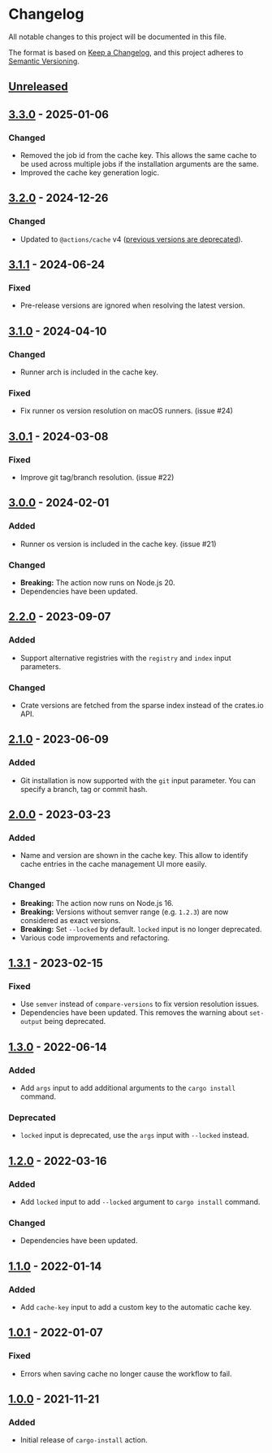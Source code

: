 # Changelog

All notable changes to this project will be documented in this file.

The format is based on [Keep a Changelog](https://keepachangelog.com/en/1.0.0/),
and this project adheres to [Semantic Versioning](https://semver.org/spec/v2.0.0.html).

## [Unreleased]

## [3.3.0] - 2025-01-06

### Changed

- Removed the job id from the cache key. This allows the same cache to be used
  across multiple jobs if the installation arguments are the same.
- Improved the cache key generation logic.

## [3.2.0] - 2024-12-26

### Changed

- Updated to `@actions/cache` v4 ([previous versions are
  deprecated](https://github.com/actions/toolkit/discussions/1890)).

## [3.1.1] - 2024-06-24

### Fixed

- Pre-release versions are ignored when resolving the latest version.

## [3.1.0] - 2024-04-10

### Changed

- Runner arch is included in the cache key.

### Fixed

- Fix runner os version resolution on macOS runners. (issue #24)

## [3.0.1] - 2024-03-08

### Fixed

- Improve git tag/branch resolution. (issue #22)

## [3.0.0] - 2024-02-01

### Added

- Runner os version is included in the cache key. (issue #21)

### Changed

- **Breaking:** The action now runs on Node.js 20.
- Dependencies have been updated.

## [2.2.0] - 2023-09-07

### Added

- Support alternative registries with the `registry` and `index` input
  parameters.

### Changed

- Crate versions are fetched from the sparse index instead of the crates.io
  API.

## [2.1.0] - 2023-06-09

### Added

- Git installation is now supported with the `git` input parameter. You can
  specify a branch, tag or commit hash.

## [2.0.0] - 2023-03-23

### Added

- Name and version are shown in the cache key. This allow to identify cache
  entries in the cache management UI more easily.

### Changed

- **Breaking:** The action now runs on Node.js 16.
- **Breaking:** Versions without semver range (e.g. `1.2.3`) are now considered
  as exact versions.
- **Breaking:** Set `--locked` by default. `locked` input is no longer
  deprecated.
- Various code improvements and refactoring.

## [1.3.1] - 2023-02-15

### Fixed

- Use `semver` instead of `compare-versions` to fix version resolution issues.
- Dependencies have been updated. This removes the warning about `set-output`
  being deprecated.

## [1.3.0] - 2022-06-14

### Added

- Add `args` input to add additional arguments to the `cargo install` command.

### Deprecated

- `locked` input is deprecated, use the `args` input with `--locked` instead.

## [1.2.0] - 2022-03-16

### Added

- Add `locked` input to add `--locked` argument to `cargo install` command.

### Changed

- Dependencies have been updated.

## [1.1.0] - 2022-01-14

### Added

- Add `cache-key` input to add a custom key to the automatic cache key.

## [1.0.1] - 2022-01-07

### Fixed

- Errors when saving cache no longer cause the workflow to fail.

## [1.0.0] - 2021-11-21

### Added

- Initial release of `cargo-install` action.

[Unreleased]: https://github.com/baptiste0928/cargo-install/compare/v3.3.0...HEAD
[3.3.0]: https://github.com/baptiste0928/cargo-install/compare/v3.2.0...v3.3.0
[3.2.0]: https://github.com/baptiste0928/cargo-install/compare/v3.1.1...v3.2.0
[3.1.1]: https://github.com/baptiste0928/cargo-install/compare/v3.1.0...v3.1.1
[3.1.0]: https://github.com/baptiste0928/cargo-install/compare/v3.0.1...v3.1.0
[3.0.1]: https://github.com/baptiste0928/cargo-install/compare/v3.0.0...v3.0.1
[3.0.0]: https://github.com/baptiste0928/cargo-install/compare/v2.2.0...v3.0.0
[2.2.0]: https://github.com/baptiste0928/cargo-install/compare/v2.1.0...v2.2.0
[2.1.0]: https://github.com/baptiste0928/cargo-install/compare/v2.0.0...v2.1.0
[2.0.0]: https://github.com/baptiste0928/cargo-install/compare/v1.3.1...v2.0.0
[1.3.1]: https://github.com/baptiste0928/cargo-install/compare/v1.3.0...v1.3.1
[1.3.0]: https://github.com/baptiste0928/cargo-install/compare/v1.2.0...v1.3.0
[1.2.0]: https://github.com/baptiste0928/cargo-install/compare/v1.1.0...v1.2.0
[1.1.0]: https://github.com/baptiste0928/cargo-install/compare/v1.0.1...v1.1.0
[1.0.1]: https://github.com/baptiste0928/cargo-install/compare/v1.0.0...v1.0.1
[1.0.0]: https://github.com/baptiste0928/cargo-install/releases/tag/v1.0.0
